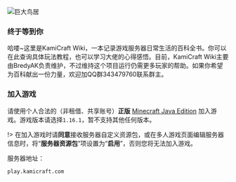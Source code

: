 ![巨大鸟居](https://ae01.alicdn.com/kf/Hedf2cd0ec99d422aa1967da1ced283a8k.jpg "巨大鸟居")

### 终于等到你

哈喽~这里是KamiCraft Wiki，一本记录游戏服务器日常生活的百科全书。你可以在此查询具体玩法教程，也可以学习大佬的心得感悟。目前，KamiCraft Wiki主要由BredyAK负责维护，不过维持这个项目运行仍需更多玩家的帮助。如果你希望为百科献出一份力量，欢迎加QQ群343479760联系群主。

### 加入游戏

请使用个人合法的（非租借、共享账号）**正版** [Minecraft Java Edition](https://www.minecraft.net/zh-hans/store/minecraft-java-edition) 加入游戏。游戏版本请选择`1.16.1`，暂不支持其他任何版本。

!> 在加入游戏时请**同意**接收服务器自定义资源包，或在多人游戏页面编辑服务器信息时，将“**服务器资源包**”项设置为“**启用**”，否则您将无法加入游戏。

服务器地址：

```
play.kamicraft.com
```

